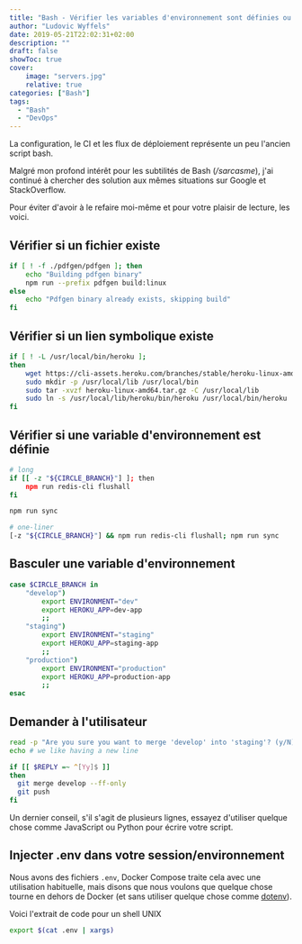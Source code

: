 ```yaml
---
title: "Bash - Vérifier les variables d'environnement sont définies ou s'il existe des fichiers/références"
author: "Ludovic Wyffels"
date: 2019-05-21T22:02:31+02:00
description: ""
draft: false
showToc: true
cover:
    image: "servers.jpg"
    relative: true
categories: ["Bash"]
tags:
  - "Bash"
  - "DevOps"
---
```


La configuration, le CI et les flux de déploiement représente un peu l'ancien script bash.

Malgré mon profond intérêt pour les subtilités de Bash (_/sarcasme_), j'ai continué à chercher des solution aux mêmes situations sur  Google et StackOverflow.

Pour éviter d'avoir à le refaire moi-même et pour votre plaisir de lecture, les voici.

## Vérifier si un fichier existe

```bash
if [ ! -f ./pdfgen/pdfgen ]; then
    echo "Building pdfgen binary"
    npm run --prefix pdfgen build:linux
else
    echo "Pdfgen binary already exists, skipping build"
fi
```

## Vérifier si un lien symbolique existe

```bash
if [ ! -L /usr/local/bin/heroku ];
then
    wget https://cli-assets.heroku.com/branches/stable/heroku-linux-amd64.tar.gz
    sudo mkdir -p /usr/local/lib /usr/local/bin
    sudo tar -xvzf heroku-linux-amd64.tar.gz -C /usr/local/lib
    sudo ln -s /usr/local/lib/heroku/bin/heroku /usr/local/bin/heroku
fi
```

## Vérifier si une variable d'environnement est définie

```bash
# long
if [[ -z "${CIRCLE_BRANCH}"] ]; then
    npm run redis-cli flushall
fi

npm run sync

# one-liner
[-z "${CIRCLE_BRANCH}"] && npm run redis-cli flushall; npm run sync
```

## Basculer une variable d'environnement

```bash
case $CIRCLE_BRANCH in
    "develop")
        export ENVIRONMENT="dev"
        export HEROKU_APP=dev-app
        ;;
    "staging")
        export ENVIRONMENT="staging"
        export HEROKU_APP=staging-app
        ;;
    "production")
        export ENVIRONMENT="production"
        export HEROKU_APP=production-app
        ;;
esac
```

## Demander à l'utilisateur

```bash
read -p "Are you sure you want to merge 'develop' into 'staging'? (y/N)" -n 1 -r
echo # we like having a new line

if [[ $REPLY =~ ^[Yy]$ ]]
then
  git merge develop --ff-only
  git push
fi
```

Un dernier conseil, s'il s'agit de plusieurs lignes, essayez d'utiliser quelque chose comme JavaScript ou Python pour écrire votre script.

## Injecter .env dans votre session/environnement

Nous avons des fichiers `.env`, Docker Compose traite cela avec une utilisation habituelle, mais disons que nous voulons que quelque chose tourne en dehors de Docker (et sans utiliser quelque chose comme [dotenv](https://github.com/motdotla/dotenv)).

Voici l'extrait de code pour un shell UNIX

```bash
export $(cat .env | xargs)
```
